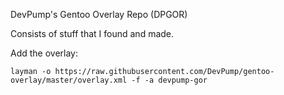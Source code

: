 DevPump's Gentoo Overlay Repo (DPGOR)

Consists of stuff that I found and made.

Add the overlay:

    layman -o https://raw.githubusercontent.com/DevPump/gentoo-overlay/master/overlay.xml -f -a devpump-gor

